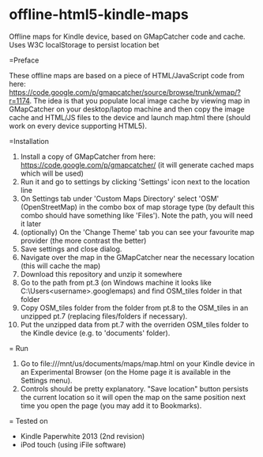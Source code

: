 offline-html5-kindle-maps
=========================

Offline maps for Kindle device, based on GMapCatcher code and cache. Uses W3C localStorage to persist location bet

=Preface

These offline maps are based on a piece of HTML/JavaScript code from here: https://code.google.com/p/gmapcatcher/source/browse/trunk/wmap/?r=1174. The idea is that you populate local image cache by viewing map in GMapCatcher on your desktop/laptop machine and then copy the image cache and HTML/JS files to the device and launch map.html there (should work on every device supporting HTML5).

=Installation

1. Install a copy of GMapCatcher from here: https://code.google.com/p/gmapcatcher/ (it will generate cached maps which will be used)
2. Run it and go to settings by clicking 'Settings' icon next to the location line
3. On Settings tab under 'Custom Maps Directory' select 'OSM' (OpenStreetMap) in the combo box of map storage type (by default this combo should have something like 'Files'). Note the path, you will need it later
4. (optionally) On the 'Change Theme' tab you can see your favourite map provider (the more contrast the better)
5. Save settings and close dialog. 
6. Navigate over the map in the GMapCatcher near the necessary location (this will cache the map)
7. Download this repository and unzip it somewhere
8. Go to the path from pt.3 (on Windows machine it looks like C:\Users\<username>\.googlemaps) and find OSM_tiles folder in that folder
9. Copy OSM_tiles folder from the folder from pt.8 to the OSM_tiles in an unzipped pt.7 (replacing files/folders if necessary).
10. Put the unzipped data from pt.7 with the overriden OSM_tiles folder to the Kindle device (e.g. to 'documents' folder).

= Run
1. Go to file:///mnt/us/documents/maps/map.html on your Kindle device in an Experimental Browser (on the Home page it is available in the Settings menu).
2. Controls should be pretty explanatory. "Save location" button persists the current location so it will open the map on the same position next time you open the page (you may add it to Bookmarks).

= Tested on
* Kindle Paperwhite 2013 (2nd revision)
* iPod touch (using iFile software)
